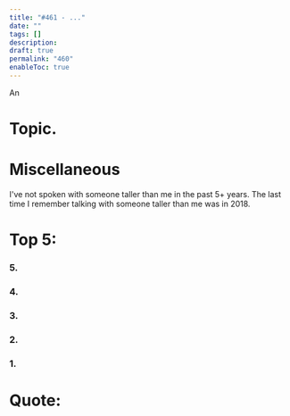 ```yaml
---
title: "#461 - ..."
date: ""
tags: []
description: 
draft: true
permalink: "460"
enableToc: true
---
```

An 

# Topic.

# Miscellaneous
I've not spoken with someone taller than me in the past 5+ years. The last time I remember talking with someone taller than me was in 2018.
# Top 5: 

### 5. 

### 4. 
### 3. 
### 2. 
### 1. 
# Quote:
> 
> <cite></cite>

